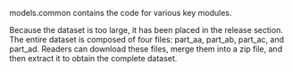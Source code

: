 models.common  contains the code for various key modules.

Because the dataset is too large, it has been placed in the release section. The entire dataset is composed of four files: part_aa, part_ab, part_ac, and part_ad. Readers can download these files, merge them into a zip file, and then extract it to obtain the complete dataset.
